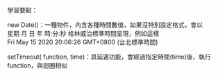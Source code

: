 學習要點：

new Date()：一種物件，內含各種時間數值，如果沒特別設定格式，會以  
星期 月  日  年  時:分:秒 格林威治標準時間呈現，例如這樣  
Fri May 15 2020 20:06:26 GMT+0800 (台北標準時間)  

setTimeout( function, time)：具延遲功能，會經過指定時間(time)後，執行function，與迴圈相似
